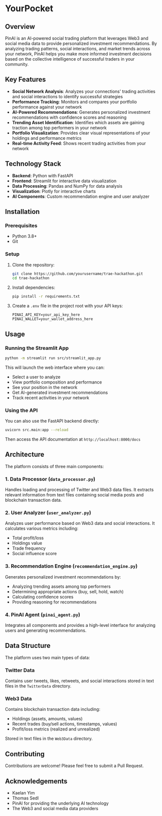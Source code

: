 # YourPocket

## Overview

PinAI is an AI-powered social trading platform that leverages Web3 and social media data to provide personalized investment recommendations. By analyzing trading patterns, social interactions, and market trends across your network, PinAI helps you make more informed investment decisions based on the collective intelligence of successful traders in your community.

## Key Features

- **Social Network Analysis**: Analyzes your connections' trading activities and social interactions to identify successful strategies
- **Performance Tracking**: Monitors and compares your portfolio performance against your network
- **AI-Powered Recommendations**: Generates personalized investment recommendations with confidence scores and reasoning
- **Trending Asset Identification**: Identifies which assets are gaining traction among top performers in your network
- **Portfolio Visualization**: Provides clear visual representations of your holdings and performance metrics
- **Real-time Activity Feed**: Shows recent trading activities from your network

## Technology Stack

- **Backend**: Python with FastAPI
- **Frontend**: Streamlit for interactive data visualization
- **Data Processing**: Pandas and NumPy for data analysis
- **Visualization**: Plotly for interactive charts
- **AI Components**: Custom recommendation engine and user analyzer

## Installation

### Prerequisites

- Python 3.8+
- Git

### Setup

1. Clone the repository:
   ```bash
   git clone https://github.com/yourusername/trae-hackathon.git
   cd trae-hackathon
   ```

2. Install dependencies:
   ```bash
   pip install -r requirements.txt
   ```

3. Create a `.env` file in the project root with your API keys:
   ```
   PINAI_API_KEY=your_api_key_here
   PINAI_WALLET=your_wallet_address_here
   ```

## Usage

### Running the Streamlit App

```bash
python -m streamlit run src/streamlit_app.py
```

This will launch the web interface where you can:
- Select a user to analyze
- View portfolio composition and performance
- See your position in the network
- Get AI-generated investment recommendations
- Track recent activities in your network

### Using the API

You can also use the FastAPI backend directly:

```bash
uvicorn src.main:app --reload
```

Then access the API documentation at `http://localhost:8000/docs`

## Architecture

The platform consists of three main components:

### 1. Data Processor (`data_processor.py`)

Handles loading and processing of Twitter and Web3 data files. It extracts relevant information from text files containing social media posts and blockchain transaction data.

### 2. User Analyzer (`user_analyzer.py`)

Analyzes user performance based on Web3 data and social interactions. It calculates various metrics including:
- Total profit/loss
- Holdings value
- Trade frequency
- Social influence score

### 3. Recommendation Engine (`recommendation_engine.py`)

Generates personalized investment recommendations by:
- Analyzing trending assets among top performers
- Determining appropriate actions (buy, sell, hold, watch)
- Calculating confidence scores
- Providing reasoning for recommendations

### 4. PinAI Agent (`pinai_agent.py`)

Integrates all components and provides a high-level interface for analyzing users and generating recommendations.

## Data Structure

The platform uses two main types of data:

### Twitter Data

Contains user tweets, likes, retweets, and social interactions stored in text files in the `TwitterData` directory.

### Web3 Data

Contains blockchain transaction data including:
- Holdings (assets, amounts, values)
- Recent trades (buy/sell actions, timestamps, values)
- Profit/loss metrics (realized and unrealized)

Stored in text files in the `Web3Data` directory.

## Contributing

Contributions are welcome! Please feel free to submit a Pull Request.

## Acknowledgements

- Kaelan Yim
- Thomas Sedl
- PinAI for providing the underlying AI technology
- The Web3 and social media data providers
